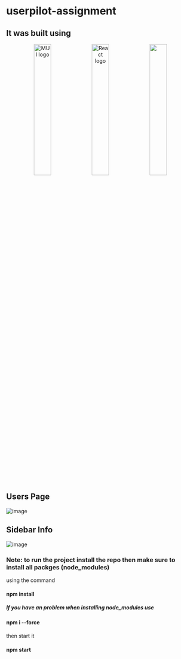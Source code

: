 # userpilot-assignment
## It was built using
<p align="center">
  <img src="https://mui.com/static/logo.png" alt="MUI logo" width="30%" height="auto" />
  <img src="https://www.datocms-assets.com/45470/1631110818-logo-react-js.png" alt="React logo" width="30%" height="auto" />
  <img src="https://www.elemental.co.za/cms/resources/uploads/blog/86/926f6aaba773.png" width="30%" height="auto" />
</p>

## Users Page
![image](https://user-images.githubusercontent.com/108693961/225367023-425dd18f-919a-4d9a-a7cc-958a93ae9ea1.png)
## Sidebar Info
![image](https://user-images.githubusercontent.com/108693961/225367966-9b314025-ecb6-4077-a36d-4c55e68eabb9.png)
### Note: to run the project install the repo then make sure to install all packges (node_modules) 
using the command
#### npm install
##### If you have an problem when installing node_modules use
#### npm i --force 
then start it 
#### npm start
